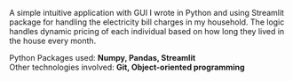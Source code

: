 A simple intuitive application with GUI I wrote in Python and using Streamlit package for handling the electricity bill charges in my household. The logic handles dynamic pricing of each individual based on how long they lived in the house every month.

Python Packages used: **Numpy, Pandas, Streamlit**
\
Other technologies involved: **Git, Object-oriented programming**
